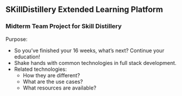 ## SKillDistillery Extended Learning Platform

### Midterm Team Project for Skill Distillery

Purpose:
* So you’ve finished your 16 weeks, what’s next? Continue your education!
* Shake hands with common technologies in full stack development.
* Related technologies:
  - How they are different?
  - What are the use cases?
  - What resources are available?
